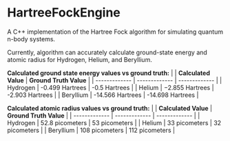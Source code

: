 # HartreeFockEngine
A C++ implementation of the Hartree Fock algorithm for simulating quantum n-body systems.

Currently, algorithm can accurately calculate ground-state energy and atomic radius for Hydrogen, Helium, and Beryllium.

**Calculated ground state energy values vs ground truth:**
|    | **Calculated Value** | **Ground Truth Value** |
| ------------- | ------------- | ------------- |
| Hydrogen | -0.499 Hartrees | -0.5 Hartrees |
| Helium | −2.855 Hartrees | -2.903 Hartrees |
| Beryllium | -14.566 Hartrees | -14.698 Hartrees |


**Calculated atomic radius values vs ground truth:**
|    | **Calculated Value** | **Ground Truth Value** |
| ------------- | ------------- | ------------- |
| Hydrogen | 52.8 picometers | 53 picometers |
| Helium | 33 picometers | 32 picometers |
| Beryllium | 108 picometers | 112 picometers |
